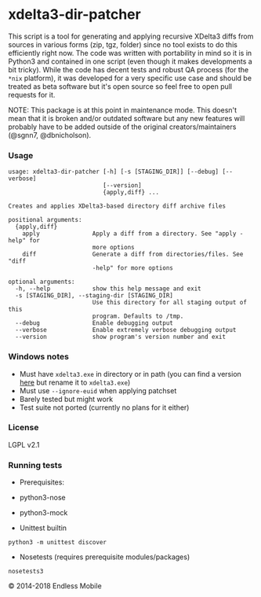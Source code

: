 xdelta3-dir-patcher
===================

This script is a tool for generating and applying recursive XDelta3 diffs from sources in various forms (zip, tgz, folder) since no tool exists to do this efficiently right now. The code was written with portability in mind so it is in Python3 and contained in one script (even though it makes developments a bit tricky). While the code has decent tests and robust QA process (for the `*nix` platform), it was developed for a very specific use case and should be treated as beta software but it's open source so feel free to open pull requests for it.

NOTE: This package is at this point in maintenance mode. This doesn't mean that it is broken and/or outdated software but any new features will probably have to be added outside of the original creators/maintainers (@sgnn7, @dbnicholson).

### Usage
```
usage: xdelta3-dir-patcher [-h] [-s [STAGING_DIR]] [--debug] [--verbose]
                           [--version]
                           {apply,diff} ...

Creates and applies XDelta3-based directory diff archive files

positional arguments:
  {apply,diff}
    apply               Apply a diff from a directory. See "apply -help" for
                        more options
    diff                Generate a diff from directories/files. See "diff
                        -help" for more options

optional arguments:
  -h, --help            show this help message and exit
  -s [STAGING_DIR], --staging-dir [STAGING_DIR]
                        Use this directory for all staging output of this
                        program. Defaults to /tmp.
  --debug               Enable debugging output
  --verbose             Enable extremely verbose debugging output
  --version             show program's version number and exit
```

### Windows notes
- Must have `xdelta3.exe` in directory or in path (you can find a version [here](https://github.com/jmacd/xdelta-gpl/releases) but rename it to `xdelta3.exe`)
- Must use `--ignore-euid` when applying patchset
- Barely tested but might work
- Test suite not ported (currently no plans for it either)

### License
LGPL v2.1

### Running tests
- Prerequisites:
 - python3-nose
 - python3-mock

- Unittest builtin
```
python3 -m unittest discover
```

- Nosetests (requires prerequisite modules/packages)
```
nosetests3
```

© 2014-2018 Endless Mobile
